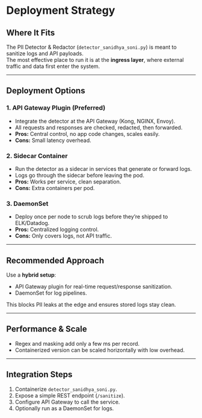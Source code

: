 # Deployment Strategy 

## Where It Fits
The PII Detector & Redactor (`detector_sanidhya_soni.py`) is meant to sanitize logs and API payloads.  
The most effective place to run it is at the **ingress layer**, where external traffic and data first enter the system.

---

## Deployment Options

### 1. API Gateway Plugin (Preferred)
- Integrate the detector at the API Gateway (Kong, NGINX, Envoy).  
- All requests and responses are checked, redacted, then forwarded.  
- **Pros:** Central control, no app code changes, scales easily.  
- **Cons:** Small latency overhead.

### 2. Sidecar Container
- Run the detector as a sidecar in services that generate or forward logs.  
- Logs go through the sidecar before leaving the pod.  
- **Pros:** Works per service, clean separation.  
- **Cons:** Extra containers per pod.

### 3. DaemonSet
- Deploy once per node to scrub logs before they’re shipped to ELK/Datadog.  
- **Pros:** Centralized logging control.  
- **Cons:** Only covers logs, not API traffic.

---

## Recommended Approach
Use a **hybrid setup**:
- API Gateway plugin for real-time request/response sanitization.  
- DaemonSet for log pipelines.  

This blocks PII leaks at the edge and ensures stored logs stay clean.

---

## Performance & Scale
- Regex and masking add only a few ms per record.  
- Containerized version can be scaled horizontally with low overhead.  

---

## Integration Steps
1. Containerize `detector_sanidhya_soni.py`.  
2. Expose a simple REST endpoint (`/sanitize`).  
3. Configure API Gateway to call the service.  
4. Optionally run as a DaemonSet for logs.
